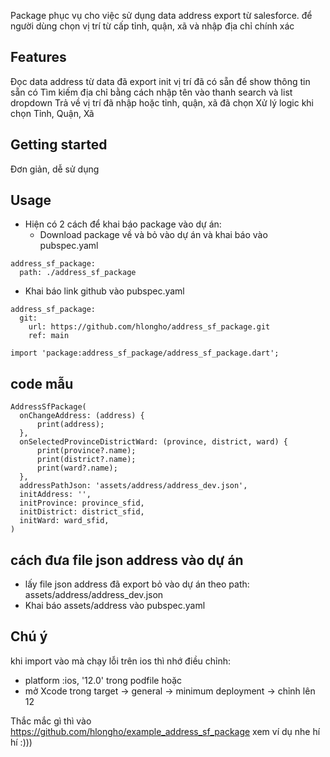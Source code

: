 Package phục vụ cho việc sử dụng data address export từ salesforce.
để người dùng chọn vị trí từ cấp tỉnh, quận, xã và nhập địa chỉ chính xác

## Features
Đọc data address từ data đã export
init vị trí đã có sẵn để show thông tin sẵn có
Tìm kiếm địa chỉ bằng cách nhập tên vào thanh search và list dropdown
Trả về vị trí đã nhập hoặc tỉnh, quận, xã đã chọn
Xử lý logic khi chọn Tỉnh, Quận, Xã
## Getting started
Đơn giản, dễ sử dụng

## Usage
- Hiện có 2 cách để khai báo package vào dự án:
  + Download package về và bỏ vào dự án và khai báo vào pubspec.yaml
```
address_sf_package:
  path: ./address_sf_package
```
  + Khai báo link github vào pubspec.yaml
```
address_sf_package:
  git:
    url: https://github.com/hlongho/address_sf_package.git
    ref: main
```
```
import 'package:address_sf_package/address_sf_package.dart';
```

## code mẫu
```
AddressSfPackage(
  onChangeAddress: (address) {
      print(address); 
  },
  onSelectedProvinceDistrictWard: (province, district, ward) {
      print(province?.name);
      print(district?.name);
      print(ward?.name);
  },
  addressPathJson: 'assets/address/address_dev.json',
  initAddress: '',
  initProvince: province_sfid,
  initDistrict: district_sfid,
  initWard: ward_sfid,
)
```
  
## cách đưa file json address vào dự án
- lấy file json address đã export bỏ vào dự án theo path: assets/address/address_dev.json
- Khai báo assets/address vào pubspec.yaml

## Chú ý
khi import vào mà chạy lỗi trên ios thì nhớ điều chỉnh:
- platform :ios, '12.0' trong podfile
hoặc 
- mở Xcode trong target -> general -> minimum deployment -> chỉnh lên 12

Thắc mắc gì thì vào https://github.com/hlongho/example_address_sf_package xem ví dụ nhe
hí hí :)))
